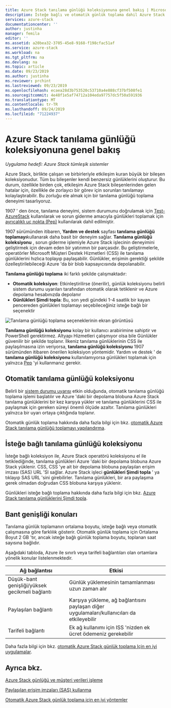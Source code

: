 ```yaml
---
title: Azure Stack tanılama günlüğü koleksiyonuna genel bakış | Microsoft Docs
description: İsteğe bağlı ve otomatik günlük toplama dahil Azure Stack yardım + destek ' te tanılama günlüğü toplamayı açıklar.
services: azure-stack
documentationcenter: ''
author: justinha
manager: femila
editor: ''
ms.assetid: a20bea32-3705-45e8-9168-f198cfac51af
ms.service: azure-stack
ms.workload: na
ms.tgt_pltfrm: na
ms.devlang: na
ms.topic: article
ms.date: 09/23/2019
ms.author: justinha
ms.reviewer: prchint
ms.lastreviewed: 09/23/2019
ms.openlocfilehash: ecaea28d3b753520c53710a4e888cf37bf508fe1
ms.sourcegitcommit: 4e48f1e5af74712a104eda97757dc5f50a591936
ms.translationtype: MT
ms.contentlocale: tr-TR
ms.lasthandoff: 09/24/2019
ms.locfileid: "71224937"
---
```

# <a name="overview-of-azure-stack-diagnostic-log-collection"></a>Azure Stack tanılama günlüğü koleksiyonuna genel bakış 

*Uygulama hedefi: Azure Stack tümleşik sistemler*

Azure Stack, birlikte çalışan ve birbirleriyle etkileşim kuran büyük bir bileşen koleksiyonudur. Tüm bu bileşenler kendi benzersiz günlüklerini oluşturur. Bu durum, özellikle birden çok, etkileşim Azure Stack bileşenlerinden gelen hatalar için, özellikle de zorlayıcı bir görev için sorunları tanılamayı kolaylaştırabilir. Bu zorluğu ele almak için bir tanılama günlüğü toplama deneyimi tasarlıyoruz. 

1907 ' den önce, tanılama deneyimi, sistem durumunu doğrulamak için [Test-AzureStack](azure-stack-diagnostic-test.md) kullanılarak ve sorun giderme amacıyla günlükleri toplamak için [ayrıcalıklı uç nokta (Pep)](azure-stack-configure-on-demand-diagnostic-log-collection.md#using-pep) kullanılarak dahil edilmiştir. 

1907 sürümünden itibaren, **Yardım ve destek** sayfası **tanılama günlüğü toplamayı**kullanarak daha basit bir deneyim sağlar. 
**Tanılama günlüğü koleksiyonu** , sorun giderme işlemiyle Azure Stack işlecinin deneyimini geliştirmek için devam eden bir yatırımın bir parçasıdır. Bu geliştirmelerle, operatörler Microsoft Müşteri Destek Hizmetleri (CSS) ile tanılama günlüklerini hızlıca toplayıp paylaşabilir. Günlükler, erişimin gerektiği şekilde özelleştirilebileceği Azure 'da bir blob kapsayıcısında depolanabilir.    
   
**Tanılama günlüğü toplama** iki farklı şekilde çalışmaktadır:

- **Otomatik koleksiyon**: Etkinleştirilirse (önerilir), günlük koleksiyonu belirli sistem durumu uyarıları tarafından otomatik olarak tetiklenir ve Azure depolama hesabınızda depolanır
- **Günlükleri Şimdi topla**: Bu, son yedi gündeki 1-4 saatlik bir kayan pencereden günlükleri toplamayı seçebileceğiniz isteğe bağlı bir seçenektir

![Tanılama günlüğü toplama seçeneklerinin ekran görüntüsü](media/azure-stack-automatic-log-collection/azure-stack-log-collection-overview.png)

**Tanılama günlüğü koleksiyonu** kolay bir kullanıcı arabirimine sahiptir ve PowerShell gerektirmez. Altyapı Hizmetleri çalışmıyor olsa bile Günlükler güvenilir bir şekilde toplanır.
İlkeniz tanılama günlüklerinin CSS ile paylaşılmasına izin veriyorsa, **tanılama günlüğü koleksiyonu** 1907 sürümünden itibaren önerilen koleksiyon yöntemidir. Yardım ve destek ' de **tanılama günlüğü koleksiyonu** kullanılamıyorsa günlükleri toplamak için yalnızca [Pep](azure-stack-configure-on-demand-diagnostic-log-collection.md#using-pep) 'yi kullanmanız gerekir.

## <a name="automatic-diagnostic-log-collection"></a>Otomatik tanılama günlüğü koleksiyonu 

Belirli bir [sistem durumu uyarısı](azure-stack-configure-automatic-diagnostic-log-collection.md#automatic-diagnostic-log-collection-alerts) etkin olduğunda, otomatik tanılama günlüğü toplama işlemi başlatılır ve Azure 'daki bir depolama blobuna Azure Stack tanılama günlüklerini bir kez karşıya yükler ve tanılama günlüklerini CSS ile paylaşmak için gereken süreyi önemli ölçüde azaltır. Tanılama günlükleri yalnızca bir uyarı ortaya çıktığında toplanır.  

Otomatik günlük toplama hakkında daha fazla bilgi için bkz. [otomatik Azure Stack tanılama günlüğü toplamayı yapılandırma](azure-stack-configure-automatic-diagnostic-log-collection.md).

## <a name="on-demand-diagnostic-log-collection"></a>İsteğe bağlı tanılama günlüğü koleksiyonu

İsteğe bağlı koleksiyon ile, Azure Stack operatörü koleksiyonu el ile tetiklediğinde, tanılama günlükleri Azure 'daki bir depolama blobuna Azure Stack yüklenir.
CSS, CSS 'ye ait bir depolama blobuna paylaşılan erişim imzası (SAS) URL 'SI sağlar. Azure Stack işleci **günlükleri Şimdi topla** ' ya tıklayıp SAS URL 'sini girebilirler. Tanılama günlükleri, bir ara paylaşıma gerek olmadan doğrudan CSS blobuna karşıya yüklenir. 

Günlükleri isteğe bağlı toplama hakkında daha fazla bilgi için bkz. [Azure Stack tanılama günlüklerini Şimdi topla](azure-stack-configure-on-demand-diagnostic-log-collection.md).

## <a name="bandwidth-considerations"></a>Bant genişliği konuları

Tanılama günlük toplamanın ortalama boyutu, isteğe bağlı veya otomatik çalışmasına göre farklılık gösterir. Otomatik günlük toplama için Ortalama Boyut 2 GB 'tır, ancak isteğe bağlı günlük toplama boyutu, toplanan saat sayısına bağlıdır. 

Aşağıdaki tabloda, Azure ile sınırlı veya tarifeli bağlantıları olan ortamlara yönelik konular listelenmektedir.

| Ağ bağlantısı | Etkisi |
|--------------------|--------|
| Düşük-bant genişliği/yüksek gecikmeli bağlantı | Günlük yüklemesinin tamamlanması uzun zaman alır | 
| Paylaşılan bağlantı | Karşıya yükleme, ağ bağlantısını paylaşan diğer uygulamaları/kullanıcıları da etkileyebilir |
| Tarifeli bağlantı | Ek ağ kullanımı için ISS 'nizden ek ücret ödemeniz gerekebilir |

Daha fazla bilgi için bkz. [otomatik Azure Stack günlük toplama Için en iyi uygulamalar](azure-stack-best-practices-automatic-diagnostic-log-collection.md).

## <a name="see-also"></a>Ayrıca bkz.

[Azure Stack günlüğü ve müşteri verileri işleme](https://docs.microsoft.com/azure-stack/operator/azure-stack-data-collection)

[Paylaşılan erişim imzaları (SAS) kullanma](https://docs.microsoft.com/azure/storage/common/storage-dotnet-shared-access-signature-part-1)

[Otomatik Azure Stack günlük toplama için en iyi yöntemler](azure-stack-best-practices-automatic-diagnostic-log-collection.md)
